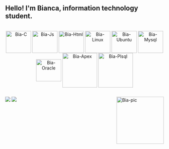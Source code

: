 ## Hello! I'm Bianca, information technology student.

<div style="display: inline_block"><br>
<div align="center">
  <img align="center" alt="Bia-C" height="70" width="80" src="https://cdn.jsdelivr.net/gh/devicons/devicon/icons/c/c-original.svg">
  <img align="center" alt="Bia-Js" height="70" width="80" src="https://cdn.jsdelivr.net/gh/devicons/devicon/icons/javascript/javascript-original.svg">
  <img align="center" alt="Bia-Html" height="70" width="80" src="https://cdn.jsdelivr.net/gh/devicons/devicon/icons/html5/html5-original.svg">
  <img align="center" alt="Bia-Linux" height="70" width="80" src="https://cdn.jsdelivr.net/gh/devicons/devicon/icons/linux/linux-original.svg">
  <img align="center" alt="Bia-Ubuntu" height="70" width="80" src="https://cdn.jsdelivr.net/gh/devicons/devicon/icons/ubuntu/ubuntu-plain.svg">
  <img align="center" alt="Bia-Mysql" height="70" width="80" src="https://cdn.jsdelivr.net/gh/devicons/devicon/icons/mysql/mysql-original.svg">
  <img align="center" alt="Bia-Oracle" height="70" width="80" src="https://cdn.jsdelivr.net/gh/devicons/devicon/icons/oracle/oracle-original.svg">
  <img align="center" alt="Bia-Apex" height="110" width="110" src="https://img.icons8.com/plasticine/100/000000/oracle-application-express.png">
  <img align="center" alt="Bia-Plsql" height="110" width="110" src="https://img.icons8.com/plasticine/100/000000/oracle-pl-sql--v3.png">
</div>
  
  ##
  
<div>
 <a href="https://discordapp.com/users/bialeticia#4612/" target="_blank"><img src="https://img.shields.io/badge/Discord-7289DA?style=for-the-badge&logo=discord&logoColor=white"/></a> 
 <a href = "mailto:biancaleticia.moura@gmail.com"><img src="https://img.shields.io/badge/Gmail-D14836?style=for-the-badge&logo=gmail&logoColor=white"/></a>
 <img align="right" alt="Bia-pic" height="150" src="https://pa1.narvii.com/6821/168d9626b280b53463f0bc7bfe9c31ef5aaff25f_hq.gif">
</div>
